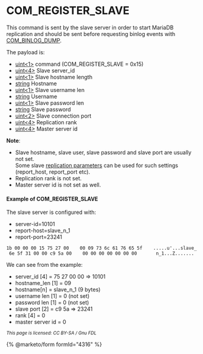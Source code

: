 # COM\_REGISTER\_SLAVE

This command is sent by the slave server in order to start MariaDB replication and should be sent before requesting binlog events with [COM\_BINLOG\_DUMP](com_binlog_dump.md).

The payload is:

* [uint<1>](../protocol-data-types.md#fixed-length-bytes) command (COM\_REGISTER\_SLAVE = 0x15)
* [uint<4>](../protocol-data-types.md#fixed-length-bytes) Slave server\_id
* [uint<1>](../protocol-data-types.md#fixed-length-bytes) Slave hostname length
* [string](../protocol-data-types.md#fixed-length-bytes) Hostname
* [uint<1>](../protocol-data-types.md#fixed-length-bytes) Slave username len
* [string](../protocol-data-types.md#fixed-length-bytes) Username
* [uint<1>](../protocol-data-types.md#fixed-length-bytes) Slave password len
* [string](../protocol-data-types.md#fixed-length-bytes) Slave password
* [uint<2>](../protocol-data-types.md#fixed-length-bytes) Slave connection port
* [uint<4>](../protocol-data-types.md#fixed-length-bytes) Replication rank
* [uint<4>](../protocol-data-types.md#fixed-length-bytes) Master server id

**Note**:

* Slave hostname, slave user, slave password and slave port are usually not set.\
  Some slave [replication parameters](../../../ha-and-performance/standard-replication/replication-and-binary-log-system-variables.md) can be used for such settings (report\_host, report\_port etc).
* Replication rank is not set.
* Master server id is not set as well.

#### Example of COM\_REGISTER\_SLAVE

The slave server is configured with:

* server-id=10101
* report-host=slave\_n\_1
* report-port=23241

```
1b 00 00 00 15 75 27 00    00 09 73 6c 61 76 65 5f    .....u'...slave_
 6e 5f 31 00 00 c9 5a 00    00 00 00 00 00 00 00       n_1...Z.......
```

We can see from the example:

* server\_id \[4] = 75 27 00 00 => 10101
* hostname\_len \[1] = 09
* hostname\[n] = slave\_n\_1 (9 bytes)
* username len \[1] = 0 (not set)
* password len \[1] = 0 (not set)
* slave port \[2] = c9 5a => 23241
* rank \[4] = 0
* master server id = 0

<sub>_This page is licensed: CC BY-SA / Gnu FDL_</sub>

{% @marketo/form formId="4316" %}
